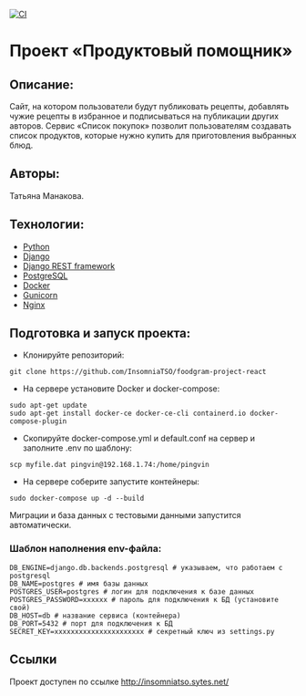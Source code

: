 [![CI](https://github.com/InsomniaTSO/yamdb_final/actions/workflows/yamdb_workflow.yml/badge.svg)](https://github.com/InsomniaTSO/yamdb_final/actions/workflows/yamdb_workflow.yml)

# __Проект «Продуктовый помощник»__

## __Описание__:

Cайт, на котором пользователи будут публиковать рецепты, добавлять чужие рецепты в избранное 
и подписываться на публикации других авторов. 
Сервис «Список покупок» позволит пользователям создавать список продуктов, 
которые нужно купить для приготовления выбранных блюд.

## __Авторы__:
Татьяна Манакова.

## __Технологии__:

* [Python](https://www.python.org/)
* [Django](https://www.djangoproject.com/)
* [Django REST framework](https://www.django-rest-framework.org/)
* [PostgreSQL](https://www.postgresql.org/)
* [Docker](https://www.docker.com/)
* [Gunicorn](https://gunicorn.org/)
* [Nginx](https://nginx.org/)

## __Подготовка и запуск проекта__:

* Клонируйте репозиторий:

```
git clone https://github.com/InsomniaTSO/foodgram-project-react
```

* На сервере установите Docker и docker-compose:

```
sudo apt-get update
sudo apt-get install docker-ce docker-ce-cli containerd.io docker-compose-plugin
```

* Скопируйте docker-compose.yml и default.conf на сервер и заполните .env по шаблону:

```
scp myfile.dat pingvin@192.168.1.74:/home/pingvin
```

* На сервере соберите запустите контейнеры:

```
sudo docker-compose up -d --build
```
Миграции и база данных с тестовыми данными запустится автоматически.

### __Шаблон наполнения env-файла__:

```
DB_ENGINE=django.db.backends.postgresql # указываем, что работаем с postgresql
DB_NAME=postgres # имя базы данных
POSTGRES_USER=postgres # логин для подключения к базе данных
POSTGRES_PASSWORD=xxxxxx # пароль для подключения к БД (установите свой)
DB_HOST=db # название сервиса (контейнера)
DB_PORT=5432 # порт для подключения к БД
SECRET_KEY=xxxxxxxxxxxxxxxxxxxxxx # секретный ключ из settings.py 
```

## Ссылки

Проект доступен по ссылке <http://insomniatso.sytes.net/>

